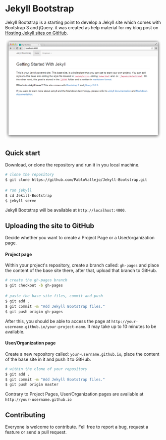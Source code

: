 Jekyll Bootstrap
===========

Jekyll Bootstrap is a starting point to develop a Jekyll site which comes with Bootstrap 3 and jQuery. it was created as help material for my blog post on [Hosting Jekyll sites on GitHub](http://pablovallejo.me/hosting-your-site-in-github-using-jekyll/).


![Alt text](/images/jekyll-bootstrap.png)


## Quick start

Download, or clone the repository and run it in you local machine.

```bash
# clone the repository
$ git clone https://github.com/PabloVallejo/Jekyll-Bootstrap.git

# run jekyll
$ cd Jekill-Bootstrap
$ jekyll serve

```

Jekyll Bootstrap will be available at `http://localhost:4000`.

## Uploading the site to GitHub
Decide whether you want to create a Project Page or a User/organization page.

#### Project page

Within your project's repository, create a branch called: `gh-pages` and place the content
of the base site there, after that, upload that branch to GitHub.


```bash
# create the gh-pages branch
$ git checkout -b gh-pages

# paste the base site files, commit and push
$ git add .
$ git commit -m "Add Jekyll Bootstrap files."
$ git push origin gh-pages
```
After this, you should be able to access the page at `http://your-username.github.io/your-project-name`. It may take up to 10 minutes to be available.

#### User/Organization page

Create a new repository called: `your-username.github.io`, place the content of the base site
in it and push it to GitHub.

```bash
# within the clone of your repository
$ git add .
$ git commit -m "Add Jekyll Bootstrap files."
$ git push origin master
```
Contrary to Project Pages, User/Organization pages are available at `http://your-username.github.io`


## Contributing

Everyone is welcome to contribute. Fell free to report a bug, request a feature or send a pull
request.
